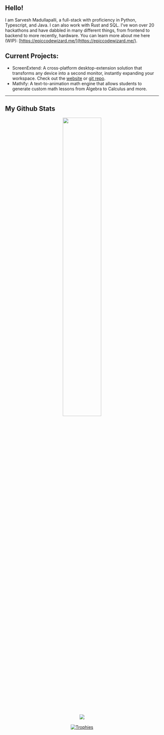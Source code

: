 ## Hello!
I am Sarvesh Madullapalli, a full-stack with proficiency in Python, Typescript, and Java. I can also work with Rust and SQL. I've won over 20 hackathons and have dabbled in many different things, from frontend to backend to more recently, hardware. You can learn more about me here (WIP): [https://epiccodewizard.me/](https://epiccodewizard.me/).

## Current Projects:
- ScreenExtend: A cross-platform desktop-extension solution that transforms any device into a second monitor, instantly expanding your workspace. Check out the [website](https://screenextend.app/) or [git repo](https://github.com/ScreenExtend).
- Mathify: A text-to-animation math engine that allows students to generate custom math lessons from Algebra to Calculus and more.

---

## My Github Stats
<div align="center">
  <div align="center">
    <a href="https://github.com/anuraghazra/github-readme-stats" title="Go to Source">
      <img
        align="center"
        width="50%"
        src="https://github-readme-stats.vercel.app/api?username=EpicCodeWizard&show_icons=true&theme=nord&border_color=3da5ff&hide_border=true"
      />
    </a>
  </div>
  <div align="center">
    <a href="https://github.com/anuraghazra/github-readme-stats">
      <img
        align="center"
        src="https://github-readme-stats.vercel.app/api/top-langs/?username=EpicCodeWizard&layout=compact&border_color=3da5ff&hide_border=true&show_icons=true&theme=nord"
      />
    </a>
  </div>
  <br />
  <div align="center">
    <a href="https://github.com/ryo-ma/github-profile-trophy" title="Go to Source">
      <img src="https://github-profile-trophy.vercel.app/?username=EpicCodeWizard&theme=nord" alt="Trophies" />
    </a>
  </div>
</div>
